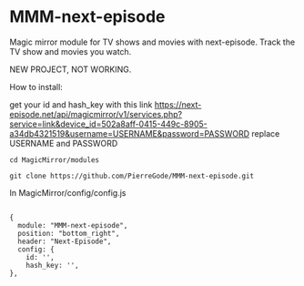 # MMM-next-episode
Magic mirror module for TV shows and movies with next-episode. Track the TV show and movies you watch.

NEW PROJECT, NOT WORKING.

How to install:<p></p>
get your id and hash_key with this link https://next-episode.net/api/magicmirror/v1/services.php?service=link&device_id=502a8aff-0415-449c-8905-a34db4321519&username=USERNAME&password=PASSWORD
replace USERNAME and PASSWORD

```
cd MagicMirror/modules
```
```
git clone https://github.com/PierreGode/MMM-next-episode.git
```
In MagicMirror/config/config.js
```

{
  module: "MMM-next-episode",
  position: "bottom_right",
  header: "Next-Episode",
  config: {
    id: '',
    hash_key: '',
},
```
